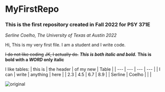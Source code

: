 # MyFirstRepo

### This is the first repository created in Fall 2022 for PSY 371E

*Serline Coelho, The University of Texas at Austin 2022*


Hi, This is my very first file. I am a student and I write code.

~~I do not like coding~~
~~JK, I actually do.~~
***This is both italic and bold.***
**This is bold with a _WORD_ only italic**

I like tables:
| this is | the header | of my new | Table |
| --- | --- | --- | --- | 
| I can | write | anything | here |
| 2.3 | 4.5 | 6.7 | 8.9 | 
| Serline | Coelho | | | 

![original](https://user-images.githubusercontent.com/112104031/187476217-f5feb52a-bdac-4889-8d28-3867073eed42.jpg)
